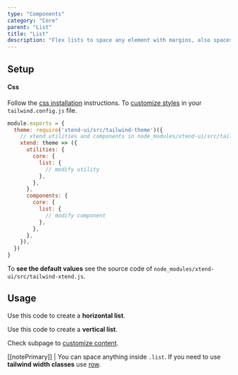 ```yaml
---
type: "Components"
category: "Core"
parent: "List"
title: "List"
description: "Flex lists to space any element with margins, also spaces vertically."
---
```


## Setup

#### Css

Follow the [css installation](/introduction/getting-started/setup#css-installation) instructions. To [customize styles](/introduction/getting-started/setup#css-customization) in your `tailwind.config.js` file.

```jsx
module.exports = {
  theme: require('xtend-ui/src/tailwind-theme')({
    // xtend utilities and components in node_modules/xtend-ui/src/tailwind-xtend.js
    xtend: theme => ({
      utilities: {
        core: {
          list: {
            // modify utility
          },
        },
      },
      components: {
        core: {
          list: {
            // modify component
          },
        },
      },
    }),
  })
}
```

To **see the default values** see the source code of `node_modules/xtend-ui/src/tailwind-xtend.js`.

## Usage

Use this code to create a **horizontal list**.

<demo>
  <demovanilla src="vanilla/components/core/list/usage-horizontal">
  </demovanilla>
</demo>

Use this code to create a **vertical list**.

<demo>
  <demovanilla src="vanilla/components/core/list/usage-vertical">
  </demovanilla>
</demo>

Check subpage to [customize content](/components/core/list/content).

[[notePrimary]]
| You can space anything inside `.list`. If you need to use **tailwind width classes** use [row](/components/core/row).
